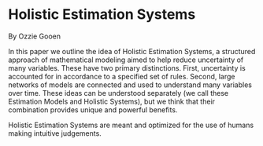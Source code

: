# Holistic Estimation Systems
By Ozzie Gooen

In this paper we outline the idea of Holistic Estimation Systems, a structured approach of mathematical modeling aimed to help reduce uncertainty of many variables. These have two primary distinctions. First, uncertainty is accounted for in accordance to a specified set of rules. Second, large networks of models are connected and used to understand many variables over time. These ideas can be understood separately (we call these Estimation Models and Holistic Systems), but we think that their combination provides unique and powerful benefits.

Holistic Estimation Systems are meant and optimized for the use of humans making intuitive judgements.


